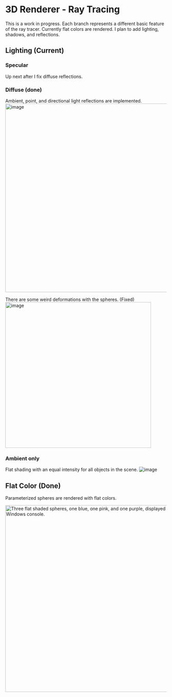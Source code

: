 # 3D Renderer - Ray Tracing
This is a work in progress. Each branch represents a different basic feature of the ray tracer. Currently flat colors are rendered. I plan to add lighting, shadows, and reflections.

## Lighting (Current)

### Specular 
Up next after I fix diffuse reflections. 

### Diffuse (done)
Ambient, point, and directional light reflections are implemented. 
<img width="589" alt="image" src="https://user-images.githubusercontent.com/74445404/226056722-219a84e7-3642-4a58-9305-8df862eaae81.png">

There are some weird deformations with the spheres. (Fixed)
<img width="455" alt="image" src="https://user-images.githubusercontent.com/74445404/225863027-b5810131-a25b-4c0c-a792-f445967d8d31.png">

### Ambient only 
Flat shading with an equal intensity for all objects in the scene. 
![image](https://user-images.githubusercontent.com/74445404/225862524-725356ea-92eb-4f33-9cd5-562a88333dfc.png)

## Flat Color (Done)
Parameterized spheres are rendered with flat colors. 

<img width="583" alt="Three flat shaded spheres, one blue, one pink, and one purple, displayed on a Windows console." src="https://user-images.githubusercontent.com/74445404/225229690-5caf386b-8999-445a-b5bb-bc3540a1ee8d.png">
